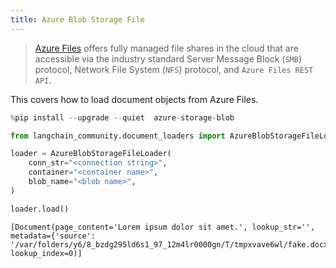 ```yaml
---
title: Azure Blob Storage File
---
```


>[Azure Files](https://learn.microsoft.com/en-us/azure/storage/files/storage-files-introduction) offers fully managed file shares in the cloud that are accessible via the industry standard Server Message Block (`SMB`) protocol, Network File System (`NFS`) protocol, and `Azure Files REST API`.

This covers how to load document objects from Azure Files.

```python
%pip install --upgrade --quiet  azure-storage-blob
```

```python
from langchain_community.document_loaders import AzureBlobStorageFileLoader
```

```python
loader = AzureBlobStorageFileLoader(
    conn_str="<connection string>",
    container="<container name>",
    blob_name="<blob name>",
)
```

```python
loader.load()
```

```output
[Document(page_content='Lorem ipsum dolor sit amet.', lookup_str='', metadata={'source': '/var/folders/y6/8_bzdg295ld6s1_97_12m4lr0000gn/T/tmpxvave6wl/fake.docx'}, lookup_index=0)]
```

```python

```
